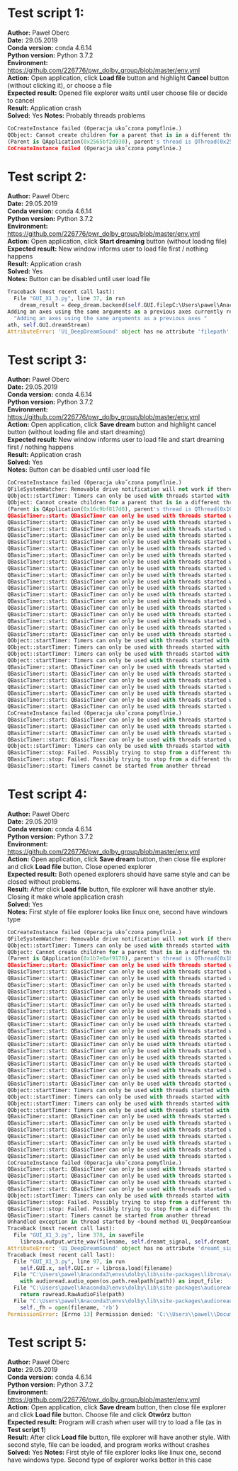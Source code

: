 # **Test script 1:**  
**Author:** Paweł Oberc  
**Date:** 29.05.2019  
**Conda version:** conda 4.6.14  
**Python version:** Python 3.7.2  
**Environment:** https://github.com/226776/pwr_dolby_group/blob/master/env.yml  
**Action:** Open application, click **Load file** button and highlight **Cancel** button (without clicking it), or choose a file  
**Expected result:** Opened file explorer waits until user choose file or decide to cancel   
**Result:** Application crash  
**Solved:** Yes
**Notes:** Probably threads problems  

```python
CoCreateInstance failed (Operacja uko˝czona pomyťlnie.)
QObject: Cannot create children for a parent that is in a different thread.
(Parent is QApplication(0x2565bf2d930), parent's thread is QThread(0x25657b40870), current thread is LoadThread(0x2565bf39e40)
CoCreateInstance failed (Operacja uko˝czona pomyťlnie.)
```  

# **Test script 2:**  
**Author:** Paweł Oberc  
**Date:** 29.05.2019  
**Conda version:** conda 4.6.14  
**Python version:** Python 3.7.2  
**Environment:** https://github.com/226776/pwr_dolby_group/blob/master/env.yml  
**Action:** Open application, click **Start dreaming** button (without loading file)   
**Expected result:** New window informs user to load file first / nothing happens   
**Result:** Application crash  
**Solved:** Yes  
**Notes:** Button can be disabled until user load file 

``` python
Traceback (most recent call last):  
  File "GUI_X1_3.py", line 37, in run  
    dream_result = deep_dream.backend(self.GUI.filepC:\Users\pawel\Anaconda3\envs\dolby\lib\site-packages\matplotlib\figure.py:98: MatplotlibDeprecationWarning:  
Adding an axes using the same arguments as a previous axes currently reuses the earlier instance.  In a future version, a new instance    will always be created and returned.  Meanwhile, this warning can be suppressed, and the future behavior ensured, by passing a unique   label to each axes instance.  
  "Adding an axes using the same arguments as a previous axes "  
ath, self.GUI.dreamStream)  
AttributeError: 'Ui_DeepDreamSound' object has no attribute 'filepath'  
```  

# **Test script 3:**  
**Author:** Paweł Oberc  
**Date:** 29.05.2019  
**Conda version:** conda 4.6.14  
**Python version:** Python 3.7.2  
**Environment:** https://github.com/226776/pwr_dolby_group/blob/master/env.yml  
**Action:** Open application, click **Save dream** button and highlight cancel button (without loading file and start dreaming)  
**Expected result:** New window informs user to load file and start dreaming first / nothing happens   
**Result:** Application crash  
**Solved:** Yes  
**Notes:** Button can be disabled until user load file 

```python
CoCreateInstance failed (Operacja uko˝czona pomyťlnie.)  
QFileSystemWatcher: Removable drive notification will not work if there is no QCoreApplication instance.  
QObject::startTimer: Timers can only be used with threads started with QThread  
QObject: Cannot create children for a parent that is in a different thread.  
(Parent is QApplication(0x16c9bf817d0), parent's thread is QThread(0x16c97b798c0), current thread is QThread(0x16c9c6fddf0)  
QBasicTimer::start: QBasicTimer can only be used with threads started with QThread  
QBasicTimer::start: QBasicTimer can only be used with threads started with QThread  
QBasicTimer::start: QBasicTimer can only be used with threads started with QThread  
QBasicTimer::start: QBasicTimer can only be used with threads started with QThread  
QBasicTimer::start: QBasicTimer can only be used with threads started with QThread  
QBasicTimer::start: QBasicTimer can only be used with threads started with QThread  
QBasicTimer::start: QBasicTimer can only be used with threads started with QThread  
QBasicTimer::start: QBasicTimer can only be used with threads started with QThread  
QBasicTimer::start: QBasicTimer can only be used with threads started with QThread  
QBasicTimer::start: QBasicTimer can only be used with threads started with QThread  
QBasicTimer::start: QBasicTimer can only be used with threads started with QThread  
QBasicTimer::start: QBasicTimer can only be used with threads started with QThread  
QBasicTimer::start: QBasicTimer can only be used with threads started with QThread  
QBasicTimer::start: QBasicTimer can only be used with threads started with QThread  
QBasicTimer::start: QBasicTimer can only be used with threads started with QThread  
QBasicTimer::start: QBasicTimer can only be used with threads started with QThread  
QBasicTimer::start: QBasicTimer can only be used with threads started with QThread  
QBasicTimer::start: QBasicTimer can only be used with threads started with QThread  
QBasicTimer::start: QBasicTimer can only be used with threads started with QThread  
QObject::startTimer: Timers can only be used with threads started with QThread  
QObject::startTimer: Timers can only be used with threads started with QThread  
QObject::startTimer: Timers can only be used with threads started with QThread  
QObject::startTimer: Timers can only be used with threads started with QThread  
QBasicTimer::start: QBasicTimer can only be used with threads started with QThread  
QBasicTimer::start: QBasicTimer can only be used with threads started with QThread  
QBasicTimer::start: QBasicTimer can only be used with threads started with QThread  
QBasicTimer::start: QBasicTimer can only be used with threads started with QThread  
QBasicTimer::start: QBasicTimer can only be used with threads started with QThread  
QBasicTimer::start: QBasicTimer can only be used with threads started with QThread  
QBasicTimer::start: QBasicTimer can only be used with threads started with QThread  
CoCreateInstance failed (Operacja uko˝czona pomyťlnie.)  
QBasicTimer::start: QBasicTimer can only be used with threads started with QThread  
QBasicTimer::start: QBasicTimer can only be used with threads started with QThread  
QBasicTimer::start: QBasicTimer can only be used with threads started with QThread  
QBasicTimer::start: QBasicTimer can only be used with threads started with QThread  
QObject::startTimer: Timers can only be used with threads started with QThread  
QBasicTimer::stop: Failed. Possibly trying to stop from a different thread  
QBasicTimer::stop: Failed. Possibly trying to stop from a different thread  
QBasicTimer::start: Timers cannot be started from another thread  
```  


# **Test script 4:**  
**Author:** Paweł Oberc  
**Date:** 29.05.2019  
**Conda version:** conda 4.6.14  
**Python version:** Python 3.7.2  
**Environment:** https://github.com/226776/pwr_dolby_group/blob/master/env.yml  
**Action:** Open application, click **Save dream** button, then close file explorer and click **Load file** button. Close opened explorer  
**Expected result:** Both opened explorers should have same style and can be closed without problems.  
**Result:** After click **Load file** button, file explorer will have another style. Closing it make whole application crash   
**Solved:** Yes  
**Notes:** First style of file explorer looks like linux one, second have windows type  

```python
CoCreateInstance failed (Operacja uko˝czona pomyťlnie.)
QFileSystemWatcher: Removable drive notification will not work if there is no QCoreApplication instance.
QObject::startTimer: Timers can only be used with threads started with QThread
QObject: Cannot create children for a parent that is in a different thread.
(Parent is QApplication(0x1b7e0af9170), parent's thread is QThread(0x1b7dc6da4e0), current thread is QThread(0x1b7e126c760)
QBasicTimer::start: QBasicTimer can only be used with threads started with QThread
QBasicTimer::start: QBasicTimer can only be used with threads started with QThread
QBasicTimer::start: QBasicTimer can only be used with threads started with QThread
QBasicTimer::start: QBasicTimer can only be used with threads started with QThread
QBasicTimer::start: QBasicTimer can only be used with threads started with QThread
QBasicTimer::start: QBasicTimer can only be used with threads started with QThread
QBasicTimer::start: QBasicTimer can only be used with threads started with QThread
QBasicTimer::start: QBasicTimer can only be used with threads started with QThread
QBasicTimer::start: QBasicTimer can only be used with threads started with QThread
QBasicTimer::start: QBasicTimer can only be used with threads started with QThread
QBasicTimer::start: QBasicTimer can only be used with threads started with QThread
QBasicTimer::start: QBasicTimer can only be used with threads started with QThread
QBasicTimer::start: QBasicTimer can only be used with threads started with QThread
QBasicTimer::start: QBasicTimer can only be used with threads started with QThread
QBasicTimer::start: QBasicTimer can only be used with threads started with QThread
QBasicTimer::start: QBasicTimer can only be used with threads started with QThread
QBasicTimer::start: QBasicTimer can only be used with threads started with QThread
QBasicTimer::start: QBasicTimer can only be used with threads started with QThread
QBasicTimer::start: QBasicTimer can only be used with threads started with QThread
QObject::startTimer: Timers can only be used with threads started with QThread
QObject::startTimer: Timers can only be used with threads started with QThread
QObject::startTimer: Timers can only be used with threads started with QThread
QObject::startTimer: Timers can only be used with threads started with QThread
QBasicTimer::start: QBasicTimer can only be used with threads started with QThread
QBasicTimer::start: QBasicTimer can only be used with threads started with QThread
QBasicTimer::start: QBasicTimer can only be used with threads started with QThread
QBasicTimer::start: QBasicTimer can only be used with threads started with QThread
QBasicTimer::start: QBasicTimer can only be used with threads started with QThread
QBasicTimer::start: QBasicTimer can only be used with threads started with QThread
QBasicTimer::start: QBasicTimer can only be used with threads started with QThread
CoCreateInstance failed (Operacja uko˝czona pomyťlnie.)
QBasicTimer::start: QBasicTimer can only be used with threads started with QThread
QBasicTimer::start: QBasicTimer can only be used with threads started with QThread
QBasicTimer::start: QBasicTimer can only be used with threads started with QThread
QBasicTimer::start: QBasicTimer can only be used with threads started with QThread
QObject::startTimer: Timers can only be used with threads started with QThread
QBasicTimer::stop: Failed. Possibly trying to stop from a different thread
QBasicTimer::stop: Failed. Possibly trying to stop from a different thread
QBasicTimer::start: Timers cannot be started from another thread
Unhandled exception in thread started by <bound method Ui_DeepDreamSound.saveFile of <__main__.Ui_DeepDreamSound object at 0x000001B7CCBBF940>>
Traceback (most recent call last):
  File "GUI_X1_3.py", line 378, in saveFile
    librosa.output.write_wav(filename, self.dreamt_signal, self.dreamt_sr)
AttributeError: 'Ui_DeepDreamSound' object has no attribute 'dreamt_signal'
Traceback (most recent call last):
  File "GUI_X1_3.py", line 97, in run
    self.GUI.x, self.GUI.sr = librosa.load(filename)
  File "C:\Users\pawel\Anaconda3\envs\dolby\lib\site-packages\librosa\core\audio.py", line 119, in load
    with audioread.audio_open(os.path.realpath(path)) as input_file:
  File "C:\Users\pawel\Anaconda3\envs\dolby\lib\site-packages\audioread\__init__.py", line 80, in audio_open
    return rawread.RawAudioFile(path)
  File "C:\Users\pawel\Anaconda3\envs\dolby\lib\site-packages\audioread\rawread.py", line 61, in __init__
    self._fh = open(filename, 'rb')
PermissionError: [Errno 13] Permission denied: 'C:\\Users\\pawel\\Documents\\GitHub\\pwr_dolby_group'
```  
# **Test script 5:**  
**Author:** Paweł Oberc  
**Date:** 29.05.2019  
**Conda version:** conda 4.6.14  
**Python version:** Python 3.7.2  
**Environment:** https://github.com/226776/pwr_dolby_group/blob/master/env.yml  
**Action:** Open application, click **Save dream** button, then close file explorer and click **Load file** button. Choose file and click **Otwórz** button  
**Expected result:** Program will crash when user will try to load a file (as in **Test script 1**)  
**Result:** After click **Load file** button, file explorer will have another style. With second style, file can be loaded, and program   works without crashes  
**Solved:** Yes
**Notes:** First style of file explorer looks like linux one, second have windows type. Second type of explorer works better in this     case  
